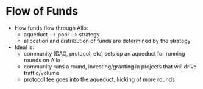 # Flow of Funds

- How funds flow through Allo:
  - aqueduct --> pool --> strategy
  - allocation and distribution of funds are determined by the strategy
- Ideal is:
  - community (DAO, protocol, etc) sets up an aqueduct for running rounds on Allo
  - community runs a round, investing/granting in projects that will drive traffic/volume
  - protocol fee goes into the aqueduct, kicking of more rounds

